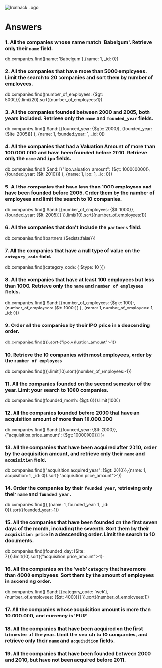 ![Ironhack Logo](https://i.imgur.com/1QgrNNw.png)

# Answers

### 1. All the companies whose name match 'Babelgum'. Retrieve only their `name` field.

db.companies.find({name: 'Babelgum'},{name: 1, _id: 0})

### 2. All the companies that have more than 5000 employees. Limit the search to 20 companies and sort them by **number of employees**.

db.companies.find({number_of_employees: {$gt: 5000}}).limit(20).sort({number_of_employees:1})

### 3. All the companies founded between 2000 and 2005, both years included. Retrieve only the `name` and `founded_year` fields.

db.companies.find({ $and: [{founded_year: {$gte: 2000}}, {founded_year: {$lte: 2005}}] }, {name: 1, founded_year: 1, _id: 0})

### 4. All the companies that had a Valuation Amount of more than 100.000.000 and have been founded before 2010. Retrieve only the `name` and `ipo` fields.

db.companies.find({ $and: [{"ipo.valuation_amount": {$gt: 100000000}}, {founded_year: {$lt: 2010}}] }, {name: 1, ipo: 1, _id: 0})

### 5. All the companies that have less than 1000 employees and have been founded before 2005. Order them by the number of employees and limit the search to 10 companies.

db.companies.find({ $and: [{number_of_employees: {$lt: 1000}}, {founded_year: {$lt: 2005}}] }).limit(10).sort({number_of_employees:1})

### 6. All the companies that don't include the `partners` field.

db.companies.find({partners:{$exists:false}})

### 7. All the companies that have a null type of value on the `category_code` field.

db.companies.find({category_code: { $type: 10 }})

### 8. All the companies that have at least 100 employees but less than 1000. Retrieve only the `name` and `number of employees` fields.

db.companies.find({ $and: [{number_of_employees: {$gte: 100}}, {number_of_employees: {$lt: 1000}}] }, {name: 1, number_of_employees: 1, _id: 0})

### 9. Order all the companies by their IPO price in a descending order.

db.companies.find({}).sort({"ipo.valuation_amount":-1})

### 10. Retrieve the 10 companies with most employees, order by the `number of employees`

db.companies.find({}).limit(10).sort({number_of_employees:-1})

### 11. All the companies founded on the second semester of the year. Limit your search to 1000 companies.

db.companies.find({founded_month: {$gt: 6}}).limit(1000)

### 12. All the companies founded before 2000 that have an acquisition amount of more than 10.000.000

db.companies.find({ $and: [{founded_year: {$lt: 2000}}, {"acquisition.price_amount": {$gt: 10000000}}] })

### 13. All the companies that have been acquired after 2010, order by the acquisition amount, and retrieve only their `name` and `acquisition` field.

db.companies.find({"acquisition.acquired_year": {$gt: 2010}},{name: 1, acquisition: 1, _id: 0}).sort({"acquisition.price_amount":-1})

### 14. Order the companies by their `founded year`, retrieving only their `name` and `founded year`.

db.companies.find({},{name: 1, founded_year: 1, _id: 0}).sort({founded_year:-1})

### 15. All the companies that have been founded on the first seven days of the month, including the seventh. Sort them by their `acquisition price` in a descending order. Limit the search to 10 documents.

db.companies.find({founded_day: {$lte: 7}}).limit(10).sort({"acquisition.price_amount":-1})

### 16. All the companies on the 'web' `category` that have more than 4000 employees. Sort them by the amount of employees in ascending order.

db.companies.find({ $and: [{category_code: 'web'}, {number_of_employees: {$gt: 4000}}] }).sort({number_of_employees:1})

### 17. All the companies whose acquisition amount is more than 10.000.000, and currency is 'EUR'.

<!-- Your Code Goes Here -->

### 18. All the companies that have been acquired on the first trimester of the year. Limit the search to 10 companies, and retrieve only their `name` and `acquisition` fields.

<!-- Your Code Goes Here -->

### 19. All the companies that have been founded between 2000 and 2010, but have not been acquired before 2011.

<!-- Your Code Goes Here -->
